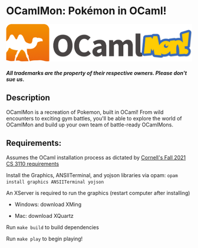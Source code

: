 # OCamlMon: Pokémon in OCaml!

![Logo](./assets/OCamlMonLogo.png)

##### All trademarks are the property of their respective owners. Please don't sue us.

## Description

OCamlMon is a recreation of Pokemon, built in OCaml! From wild encounters to
exciting gym battles, you'll be able to explore the world of OCamlMon and build
up your own team of battle-ready OCamlMons.

## Requirements:

Assumes the OCaml installation process as dictated by [Cornell's Fall 2021 CS 3110 requirements](https://cs3110.github.io/textbook/chapters/preface/install.html)

Install the Graphics, ANSIITerminal, and yojson libraries via opam:
`opam install graphics ANSIITerminal yojson`

An XServer is required to run the graphics (restart computer after installing)

- Windows: download XMing

- Mac: download XQuartz

Run `make build` to build dependencies

Run `make play` to begin playing!
